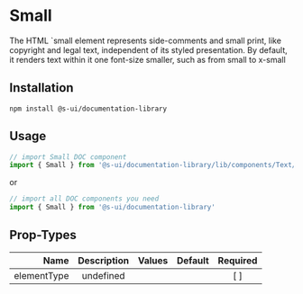 # Small
The HTML `small element represents side-comments and small print, like copyright and legal text, independent of its styled presentation. By default, it renders text within it one font-size smaller, such as from small to x-small

## Installation
`npm install @s-ui/documentation-library`

## Usage

```js
// import Small DOC component
import { Small } from '@s-ui/documentation-library/lib/components/Text/Text.js'
```

or

```js
// import all DOC components you need
import { Small } from '@s-ui/documentation-library'
```

## Prop-Types

| Name | Description | Values  | Default | Required |
| ---: |:---:| ---:| ---: |:---: |
| elementType | undefined | | |  [ ]  |
